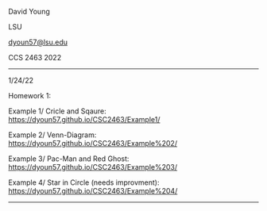 David Young 

LSU

dyoun57@lsu.edu

CCS 2463 2022

--------------------

1/24/22

Homework 1:

Example 1/ Cricle and Sqaure: https://dyoun57.github.io/CSC2463/Example1/

Example 2/ Venn-Diagram: https://dyoun57.github.io/CSC2463/Example%202/

Example 3/ Pac-Man and Red Ghost: https://dyoun57.github.io/CSC2463/Example%203/

Example 4/ Star in Circle (needs improvment): https://dyoun57.github.io/CSC2463/Example%204/

-----------------





